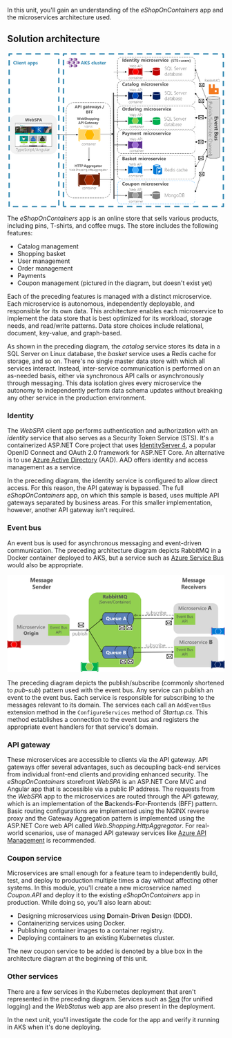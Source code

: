 In this unit, you'll gain an understanding of the *eShopOnContainers* app and the microservices architecture used.

## Solution architecture

![eShop application architecture](../media/temp/eshop-architecture.png)

The *eShopOnContainers* app is an online store that sells various products, including pins, T-shirts, and coffee mugs. The store includes the following features:

* Catalog management
* Shopping basket
* User management
* Order management
* Payments
* Coupon management (pictured in the diagram, but doesn't exist yet)

Each of the preceding features is managed with a distinct microservice. Each microservice is autonomous, independently deployable, and responsible for its own data. This architecture enables each microservice to implement the data store that is best optimized for its workload, storage needs, and read/write patterns. Data store choices include relational, document, key-value, and graph-based.

As shown in the preceding diagram, the *catalog* service stores its data in a SQL Server on Linux database, the *basket* service uses a Redis cache for storage, and so on. There's no single master data store with which all services interact. Instead, inter-service communication is performed on an as-needed basis, either via synchronous API calls or asynchronously through messaging. This data isolation gives every microservice the autonomy to independently perform data schema updates without breaking any other service in the production environment.

### Identity

The *WebSPA* client app performs authentication and authorization with an *identity* service that also serves as a Security Token Service (STS). It's a containerized ASP.NET Core project that uses [IdentityServer 4](https://identityserver4.readthedocs.io), a popular OpenID Connect and OAuth 2.0 framework for ASP.NET Core. An alternative is to use [Azure Active Directory](https://azure.microsoft.com/services/active-directory/) (AAD). AAD offers identity and access management as a service.

In the preceding diagram, the identity service is configured to allow direct access. For this reason, the API gateway is bypassed. The full *eShopOnContainers* app, on which this sample is based, uses multiple API gateways separated by business areas. For this smaller implementation, however, another API gateway isn't required.

### Event bus

An event bus is used for asynchronous messaging and event-driven communication. The preceding architecture diagram depicts RabbitMQ in a Docker container deployed to AKS, but a service such as [Azure Service Bus](https://azure.microsoft.com/services/service-bus) would also be appropriate.

![Event bus illustration](../media/temp/eventbus-implementation.png)

The preceding diagram depicts the publish/subscribe (commonly shortened to *pub-sub*) pattern used with the event bus. Any service can publish an event to the event bus. Each service is responsible for subscribing to the messages relevant to its domain. The services each call an `AddEventBus` extension method in the `ConfigureServices` method of *Startup.cs*. This method establishes a connection to the event bus and registers the appropriate event handlers for that service's domain.

### API gateway

These microservices are accessible to clients via the API gateway. API gateways offer several advantages, such as decoupling back-end services from individual front-end clients and providing enhanced security. The *eShopOnContainers* storefront *WebSPA* is an ASP.NET Core MVC and Angular app that is accessible via a public IP address. The requests from the *WebSPA* app to the microservices are routed through the API gateway, which is an implementation of the **B**ackends-**F**or-**F**rontends (BFF) pattern. Basic routing configurations are implemented using the NGINX reverse proxy and the Gateway Aggregation pattern is implemented using the ASP.NET Core web API called *Web.Shopping.HttpAggregator*. For real-world scenarios, use of managed API gateway services like [Azure API Management](https://azure.microsoft.com/services/api-management) is recommended.

### Coupon service

Microservices are small enough for a feature team to independently build, test, and deploy to production multiple times a day without affecting other systems. In this module, you'll create a new microservice named *Coupon.API* and deploy it to the existing *eShopOnContainers* app in production. While doing so, you'll also learn about:

* Designing microservices using **D**omain-**D**riven **D**esign (DDD).
* Containerizing services using Docker.
* Publishing container images to a container registry.
* Deploying containers to an existing Kubernetes cluster.

The new coupon service to be added is denoted by a blue box in the architecture diagram at the beginning of this unit.

### Other services

There are a few services in the Kubernetes deployment that aren't represented in the preceding diagram. Services such as [Seq](https://datalust.co/seq) (for unified logging) and the *WebStatus* web app are also present in the deployment.

In the next unit, you'll investigate the code for the app and verify it running in AKS when it's done deploying.
